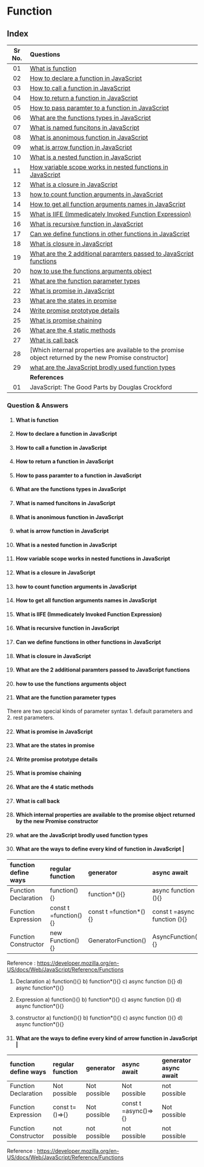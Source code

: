 # Function

## Index

| Sr No. | Questions |
| :---: | :--- |
| 01 | [What is function](#what-is-function) |
| 02 | [How to declare a function in JavaScript](#how-to-declare-a-function-in-javascript) |
| 03 | [How to call a function in JavaScript](#how-to-call-a-function-in-javascript) |
| 04 | [How to return a function in JavaScript](#how-to-return-a-function-in-javascript) |
| 05 | [How to pass paramter to a function in JavaScript](#how-to-pass-paramter-to-a-function-in-javascript) |
| 06 | [What are the functions types in JavaScript](#what-are-the-functions-types-in-javascript) |
| 07 | [What is named funcitons in JavaScript](#what-is-named-funcitons-in-javascript) |
| 08 | [What is anonimous function in JavaScript](#what-is-anonimous-function-in-javascript) |
| 09 | [what is arrow function in JavaScript](#what-is-arrow-function-in-javascript) |
| 10 | [What is a nested function in JavaScript](#what-is-a-nested-function-in-javascript) |
| 11 | [How variable scope works in nested functions in JavaScript](#how-variable-scope-works-in-nested-functions-in-javascript) |
| 12 | [What is a closure in JavaScript](#what-is-a-closure-in-javascript) |
| 13 | [how to count function arguments in JavaScript](#how-to-count-function-arguments-in-javascript) |
| 14 | [How to get all function arguments names in JavaScript](#how-to-get-all-function-arguments-names-in-javascript) |
| 15 | [What is IIFE (Immedicately Invoked Function Expression)](#what-is-iife-immedicately-invoked-function-expression) |
| 16 | [What is recursive function in JavaScript](#what-is-recursive-function-in-javascript) |
| 17 | [Can we define functions in other functions in JavaScript](#can-we-define-functions-in-other-functions-in-javascript) |
| 18 | [What is closure in JavaScript](#what-is-closure-in-javascript) |
| 19 | [What are the 2 additional paramters passed to JavaScript functions](#what-are-the-2-additional-paramters-passed-to-javascript-functions) |
| 20 | [how to use the functions arguments object](#how-to-use-the-functions-arguments-object) |
| 21 | [What are the function parameter types](#what-are-the-function-parameter-types) |
| 22 | [What is promise in JavaScript](#what-is-promise-in-javascript) |
| 23 | [What are the states in promise](#what-are-the-states-in-promise)|
| 24 | [Write promise prototype details](#write-promise-prototype-details) |
| 25 | [What is promise chaining](#what-is-promise-chaining) |
| 26 | [What are the 4 static methods](#what-are-the-4-static-methods) |
| 27 | [What is call back](#what-is-call-back) |
| 28 | [Which internal properties are available to the promise object returned by the new Promise constructor]
| 29 | [what are the JavaScript brodly used function types](#what-are-the-javascript-brodly-used-function-types) |
|    | **References** |
| 01 | JavaScript: The Good Parts by Douglas Crockford |

### Question & Answers

01. #### What is function

02. #### How to declare a function in JavaScript

03. #### How to call a function in JavaScript

04. #### How to return a function in JavaScript

05. #### How to pass paramter to a function in JavaScript

06. #### What are the functions types in JavaScript

07. #### What is named funcitons in JavaScript

08. #### What is anonimous function in JavaScript

09. #### what is arrow function in JavaScript

10. #### What is a nested function in JavaScript

11. #### How variable scope works in nested functions in JavaScript

12. #### What is a closure in JavaScript

13. #### how to count function arguments in JavaScript

14. #### How to get all function arguments names in JavaScript

15. #### What is IIFE (Immedicately Invoked Function Expression)

16. #### What is recursive function in JavaScript

17. #### Can we define functions in other functions in JavaScript

18. #### What is closure in JavaScript

19. #### What are the 2 additional paramters passed to JavaScript functions

20. #### how to use the functions arguments object

21. #### What are the function parameter types

  There are two special kinds of parameter syntax
    1. default parameters and
    2. rest parameters.

22. #### What is promise in JavaScript

23. #### What are the states in promise  

24. #### Write promise prototype details

25. #### What is promise chaining

26. #### What are the 4 static methods

27. #### What is call back

28. #### Which internal properties are available to the promise object returned by the new Promise constructor

29. #### what are the JavaScript brodly used function types

30. #### What are the ways to define every kind of function in JavaScript |

| function define ways | regular function  | generator | async await | generator async await |
| :--- | :--- |:--- |:--- |:--- |
| Function Declaration | function(){}| function*(){}| async function (){}| async function* (){} |
| Function Expression  | const t =function(){} | const t =function*(){} | const t =async function (){}| const test = async function* (){} |
| Function Constructor | new Function(){} | GeneratorFunction() | AsyncFunction(){}| AsyncGeneratorFunction() |
Reference : <https://developer.mozilla.org/en-US/docs/Web/JavaScript/Reference/Functions>

 1) Declaration
    a) function(){}
    b) function*(){}
    c) async function (){}
    d) async function*(){}

 2) Expression
    a) function(){}
    b) function*(){}
    c) async function (){}
    d) async function*(){}

 3) constructor
    a) function(){}
    b) function*(){}
    c) async function (){}
    d) async function*(){}

31. #### What are the ways to define every kind of arrow function in JavaScript |

| function define ways | regular function  | generator | async await | generator async await |
| :--- | :--- |:--- |:--- |:--- |
| Function Declaration | Not possible   | Not possible | Not possible        | not possible |
| Function Expression  | const t=()=>{} | Not possible | const t =async()=>{}| Not possible |
| Function Constructor | not possible   | not possible | not possible        | not possible |
Reference : <https://developer.mozilla.org/en-US/docs/Web/JavaScript/Reference/Functions>
